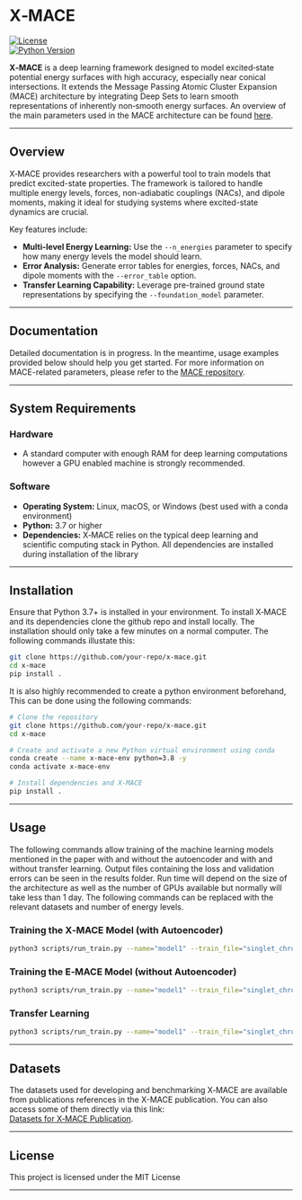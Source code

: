 # X‑MACE

[![License](https://img.shields.io/badge/License-MIT-yellow.svg)](https://opensource.org/licenses/MIT)   
[![Python Version](https://img.shields.io/badge/Python-3.7%2B-blue.svg)](https://www.python.org/downloads/)

**X‑MACE** is a deep learning framework designed to model excited‐state potential energy surfaces with high accuracy, especially near conical intersections. It extends the Message Passing Atomic Cluster Expansion (MACE) architecture by integrating Deep Sets to learn smooth representations of inherently non‐smooth energy surfaces. An overview of the main parameters used in the MACE architecture can be found [here](https://github.com/ACEsuit/mace).

---

## Overview

X‑MACE provides researchers with a powerful tool to train models that predict excited-state properties. The framework is tailored to handle multiple energy levels, forces, non-adiabatic couplings (NACs), and dipole moments, making it ideal for studying systems where excited-state dynamics are crucial.

Key features include:
- **Multi-level Energy Learning:** Use the `--n_energies` parameter to specify how many energy levels the model should learn.
- **Error Analysis:** Generate error tables for energies, forces, NACs, and dipole moments with the `--error_table` option.
- **Transfer Learning Capability:** Leverage pre-trained ground state representations by specifying the `--foundation_model` parameter.

---

## Documentation

Detailed documentation is in progress. In the meantime, usage examples provided below should help you get started. For more information on MACE-related parameters, please refer to the [MACE repository](https://github.com/ACEsuit/mace).

---

## System Requirements

### Hardware
- A standard computer with enough RAM for deep learning computations however a GPU enabled machine is strongly recommended. 

### Software
- **Operating System:** Linux, macOS, or Windows (best used with a conda environment)
- **Python:** 3.7 or higher
- **Dependencies:** X‑MACE relies on the typical deep learning and scientific computing stack in Python. All dependencies are installed during installation of the library 

---

## Installation

Ensure that Python 3.7+ is installed in your environment. To install X‑MACE and its dependencies clone the github repo and install locally. The installation should only take a few minutes on a normal computer. The following commands illustate this:

```bash
git clone https://github.com/your-repo/x-mace.git
cd x-mace
pip install .
```
It is also highly recommended to create a python environment beforehand, This can be done using the following commands:

```bash
# Clone the repository
git clone https://github.com/your-repo/x-mace.git
cd x-mace

# Create and activate a new Python virtual environment using conda
conda create --name x-mace-env python=3.8 -y
conda activate x-mace-env

# Install dependencies and X‑MACE
pip install .
``` 

---

## Usage

The following commands allow training of the machine learning models mentioned in the paper with and without the autoencoder and with and without transfer learning. Output files containing the loss and validation errors can be seen in the results folder. Run time will depend on the size of the architecture as well as the number of GPUs available but normally will take less than 1 day. The following commands can be replaced with the relevant datasets and number of energy levels.  

### Training the X‑MACE Model (with Autoencoder)

```bash
python3 scripts/run_train.py --name="model1" --train_file="singlet_chromophores.xyz" --seed=100 --valid_fraction=0.1 --E0s='average' --model="AutoencoderExcitedMACE" --r_max=5.0 --batch_size=100 --n_energies=5 --correlation=3 --max_num_epochs=100 --ema --lr=0.0001 --ema_decay=0.99 --default_dtype="float32" --device=cuda --hidden_irreps="128x0e + 128x1o" --MLP_irreps='128x0e' --num_radial_basis=8 --num_interactions=2 --energy_weight=100.0 --error_table="EnergyNacsDipoleMAE"
```

### Training the E‑MACE Model (without Autoencoder)

```bash
python3 scripts/run_train.py --name="model1" --train_file="singlet_chromophores.xyz" --seed=100 --valid_fraction=0.1 --E0s='average' --model="ExcitedMACE" --r_max=5.0 --batch_size=100 --n_energies=5 --correlation=3 --max_num_epochs=100 --ema --lr=0.0001 --ema_decay=0.99 --default_dtype="float32" --device=cuda --hidden_irreps="128x0e + 128x1o" --MLP_irreps='128x0e' --num_radial_basis=8 --num_interactions=2 --energy_weight=100.0 --error_table="EnergyNacsDipoleMAE"
```

### Transfer Learning

```bash
python3 scripts/run_train.py --name="model1" --train_file="singlet_chromophores.xyz" --seed=100 --valid_fraction=0.1 --foundation_model="medium_off" --E0s='average' --model="ExcitedMACE" --r_max=5.0 --batch_size=100 --n_energies=5 --correlation=3 --max_num_epochs=100 --ema --lr=0.0001 --ema_decay=0.99 --default_dtype="float32" --device=cuda --hidden_irreps="128x0e + 128x1o" --MLP_irreps='128x0e' --num_radial_basis=8 --num_interactions=2 --energy_weight=100.0 --error_table="EnergyNacsDipoleMAE"
```

---

## Datasets

The datasets used for developing and benchmarking X‑MACE are available from publications references in the X-MACE publication. You can also access some of them directly via this link:  
[Datasets for X‑MACE Publication](https://figshare.com/articles/dataset/Datasets_for_X-MACE_Publication/28425173).

---

## License

This project is licensed under the MIT License

---

